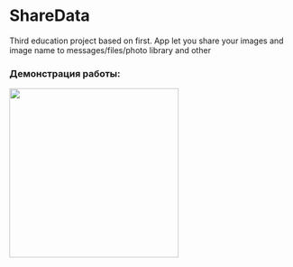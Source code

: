 # ShareData
Third education project based on first. App let you share your images and image name to messages/files/photo library and other

### Демонстрация работы:
 <img src="demonstration.gif" width=300> 
